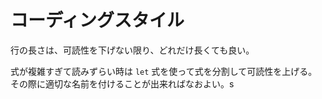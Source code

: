 # コーディングスタイル

行の長さは、可読性を下げない限り、どれだけ長くても良い。

式が複雑すぎて読みずらい時は `let` 式を使って式を分割して可読性を上げる。その際に適切な名前を付けることが出来ればなおよい。s
